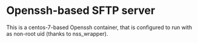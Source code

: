 # Openssh-based SFTP server

This is a centos-7-based Openssh container, that is configured to run with
as non-root uid (thanks to nss\_wrapper).
